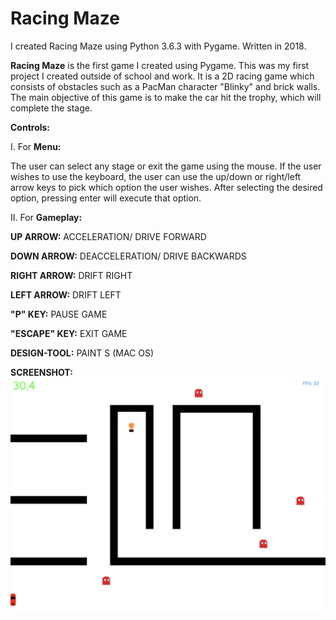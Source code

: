 # Racing Maze

I created Racing Maze using Python 3.6.3 with Pygame. Written in 2018.

**Racing Maze** is the first game I created using Pygame. This was my first project I created outside of school and work. It is a 2D racing game which consists of obstacles such as a PacMan character "Blinky" and brick walls. The main objective of this game is to make the car hit the trophy, which will complete the stage.

**Controls:**

I. For **Menu:** 

The user can select any stage or exit the game using the mouse. If the user wishes to use the keyboard, the user can use the up/down or right/left arrow keys to pick which option the user wishes. After selecting the desired option, pressing enter will execute that option.

II. For **Gameplay:**

**UP ARROW:** ACCELERATION/ DRIVE FORWARD

**DOWN ARROW:** DEACCELERATION/ DRIVE BACKWARDS

**RIGHT ARROW:** DRIFT RIGHT

**LEFT ARROW:** DRIFT LEFT

**"P" KEY:** PAUSE GAME

**"ESCAPE" KEY:** EXIT GAME

**DESIGN-TOOL:** PAINT S (MAC OS)

**SCREENSHOT:** 
![alt text](https://github.com/jcindavid933/Racing-Maze/blob/master/Images/Screen%20Shot%202018-05-04%20at%209.47.16%20PM.png)

